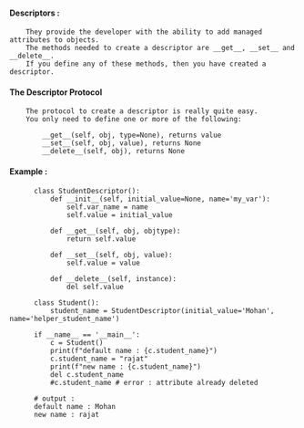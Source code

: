 #### Descriptors : 

        They provide the developer with the ability to add managed attributes to objects. 
        The methods needed to create a descriptor are __get__, __set__ and __delete__. 
        If you define any of these methods, then you have created a descriptor.

#### The Descriptor Protocol

        The protocol to create a descriptor is really quite easy. 
        You only need to define one or more of the following:

            __get__(self, obj, type=None), returns value
            __set__(self, obj, value), returns None
            __delete__(self, obj), returns None


#### Example :

          class StudentDescriptor():
              def __init__(self, initial_value=None, name='my_var'):
                  self.var_name = name
                  self.value = initial_value

              def __get__(self, obj, objtype):
                  return self.value

              def __set__(self, obj, value):
                  self.value = value

              def __delete__(self, instance):
                  del self.value

          class Student():
              student_name = StudentDescriptor(initial_value='Mohan', name='helper_student_name')

          if __name__ == '__main__':
              c = Student()
              print(f"default name : {c.student_name}")
              c.student_name = "rajat"
              print(f"new name : {c.student_name}")
              del c.student_name
              #c.student_name # error : attribute already deleted
    
          # output :     
          default name : Mohan
          new name : rajat
